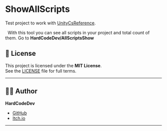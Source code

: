 # ShowAllScripts

Test project to work with [UnityCsReference](https://github.com/Unity-Technologies/UnityCsReference).

&nbsp;
With this tool you can see all scripts in your project and total count of them. Go to **HardCodeDev/AllScriptsShow**

## 📄 License

This project is licensed under the **MIT License**.  
See the [LICENSE](LICENSE) file for full terms.

---

## 👨‍💻 Author

**HardCodeDev**  
- [GitHub](https://github.com/HardCodeDev777)  
- [Itch.io](https://hardcodedev.itch.io/)

---
